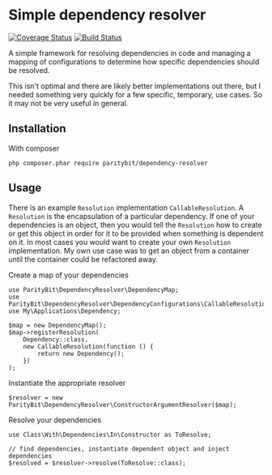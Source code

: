 # Simple dependency resolver

[![Coverage Status](https://coveralls.io/repos/github/ParityBitSystems/dependency-resolver/badge.svg?branch=master)](https://coveralls.io/github/ParityBitSystems/dependency-resolver?branch=master) [![Build Status](https://travis-ci.org/ParityBitSystems/dependency-resolver.svg?branch=master)](https://travis-ci.org/ParityBitSystems/dependency-resolver)

A simple framework for resolving dependencies in code and managing a mapping of
configurations to determine how specific dependencies should be resolved.

This isn't optimal and there are likely better implementations out there, but
I needed something very quickly for a few specific, temporary, use cases. So
it may not be very useful in general.

## Installation

With composer

    php composer.phar require paritybit/dependency-resolver

## Usage

There is an example `Resolution` implementation `CallableResolution`. A `Resolution`
is the encapsulation of a particular dependency. If one of your dependencies is
an object, then you would tell the `Resolution` how to create or get this object
in order for it to be provided when something is dependent on it. In most cases
you would want to create your own `Resolution` implementation. My own use case
was to get an object from a container until the container could be refactored
away.

Create a map of your dependencies

    use ParityBit\DependencyResolver\DependencyMap;
    use ParityBit\DependencyResolver\DependencyConfigurations\CallableResolution;
    use My\Applications\Dependency;

    $map = new DependencyMap();
    $map->registerResolution(
        Dependency::class,
        new CallableResolution(function () {
            return new Dependency();
        })
    );


Instantiate the appropriate resolver

    $resolver = new ParityBit\DependencyResolver\ConstructorArgumentResolver($map);

Resolve your dependencies

    use Class\With\Dependencies\In\Constructor as ToResolve;

    // find dependencies, instantiate dependent object and inject dependencies
    $resolved = $resolver->resolve(ToResolve::class);
